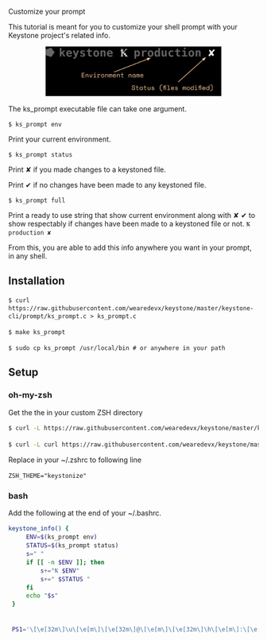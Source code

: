  Customize your prompt

This tutorial is meant for you to customize your shell prompt with your Keystone project's related info.

<p align="center">
    <img src="prompt-example.png" height="100"/>
</p>

The ks_prompt executable file can take one argument.

```
$ ks_prompt env
```

Print your current environment.

```
$ ks_prompt status
```
Print ✘ if you made changes to a keystoned file.

Print ✔ if no changes have been made to any keystoned file.

```
$ ks_prompt full
```

Print a ready to use string that show current environment along with ✘ ✔ to show respectably if changes have been made to a keystoned file or not. `Ꝅ production ✘`

From this, you are able to add this info anywhere you want in your prompt, in any shell.
## Installation


```
$ curl https://raw.githubusercontent.com/wearedevx/keystone/master/keystone-cli/prompt/ks_prompt.c > ks_prompt.c

$ make ks_prompt

$ sudo cp ks_prompt /usr/local/bin # or anywhere in your path
```
## Setup
### oh-my-zsh

Get the the in your custom ZSH directory

```bash
$ curl -L https://raw.githubusercontent.com/wearedevx/keystone/master/keystone-cli/prompt/keystonize.zsh-theme > $ZSH/themes/keystonize.zsh-theme

$ curl -L curl https://raw.githubusercontent.com/wearedevx/keystone/master/keystone-cli/prompt/ks_status.zsh > $ZSH/lib/ks_status.zsh 

```

Replace in your ~/.zshrc to following line

```ZSH_THEME="keystonize"```


### bash

Add the following at the end of your ~/.bashrc.
```bash
keystone_info() {
     ENV=$(ks_prompt env)
     STATUS=$(ks_prompt status)
     s=" "
     if [[ -n $ENV ]]; then
         s+="Ꝅ $ENV"
         s+=" $STATUS "
     fi
     echo "$s"
 }


 PS1='\[\e[32m\]\u\[\e[m\]\[\e[32m\]@\[\e[m\]\[\e[32m\]\h\[\e[m\]:\[\e[34m\]\w\[\e[m\]$(keystone_info)\$ '
```
